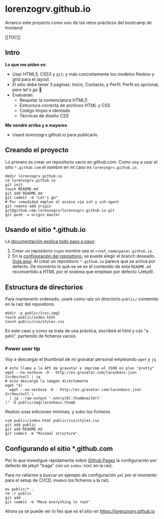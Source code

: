 # lorenzogrv.github.io

Arranco este proyecto como uno de los retos prácticos del bootcamp de frontend



[[_TOC_]]

## Intro

**Lo que me piden es**:

- Usar HTML5, CSS3 y `git`; y más concretamente los modelos flexbox y grid para el layout
- El sitio debe tener 3 páginas: Inicio, Contacto, y Perfil. Perfil es opcional, pero _let's go_ :rocket:
- Evaluarán:
  - Respetar la nomenclatura HTML5
  - Estructura correcta de archivos HTML y CSS
  - Código limpio e identado
  - Técnicas de diseño CSS

**Me vendré arriba y a mayores**:

- Usaré lorenzogrv.github.io para publicarlo



## Creando el proyecto

Lo primero es crear un repositorio vacío en github.com. Como voy a usar el sitio `*.github.com` el nombre en mi caso es `lorenzogrv.github.io`.

```shell
mkdir lorenzogrv.github.io
cd lorenzogrv.github.io
git init
touch README.md
git add README.md
git commit -m "Let's go"
# Por comodidad empleo el acceso vía ssh y ssh-agent
git remote add origin git@github.com:lorenzogrv/lorenzogrv.github.io.git
git push -u origin master
```



## Usando el sitio *.github.io

La [documentación explica todo paso a paso](https://docs.github.com/es/github/working-with-github-pages/creating-a-github-pages-site):

1. Crear un repositorio cuyo nombre sea el `<root_namespace>.github.io`.
2. En la [configuración del repositorio](https://github.com/lorenzogrv/lorenzogrv.github.io/settings), se puede elegir el branch deseado. [Guía aquí](https://docs.github.com/es/github/working-with-github-pages/configuring-a-publishing-source-for-your-github-pages-site#choosing-a-publishing-source). Al crear un repositorio `*.github.io` parece que se activa por defecto. De momento lo que se ve es el contenido de este `README.md` reconvertido a HTML por el sistema que emplean por defecto (Jekyll).



## Estructura de directorios

Para mantenerlo ordenado, usaré como raíz un directorio `public/` contenido en la raíz del repositorio.

```shell
mkdir -p public/{css,img}
touch public/index.html
touch public/css/styles.css
```

En este caso y como se trata de una práctica, escribiré el html y css "a pelo", partiendo de ficheros vacíos

### Power user tip

Voy a descargar el thumbnail de mi gravatar personal empleando `wget` y `jq`

```shell
# esto llama a la API de gravatar e imprime el JSON en plan "pretty"
wget --no-verbose -O - http://es.gravatar.com/laconbass.json 2>/dev/null | jq
# esto descarga la imagen directamente
wget "$(
  wget --no-verbose -O - http://es.gravatar.com/laconbass.json 2>/dev/null \
  | jq --raw-output '.entry[0].thumbnailUrl'
)" -O public/img/laconbass.thumb
```

Realizo unas ediciones mínimas, y subo los ficheros

```shell
vim public/index.html public/css/styles.css
git add public
git add README.md
git commit -m "Minimal structure"
```



## Configurando el sitio *.github.com

Por lo que investigué rápidamente sobre [Github Pages](https://pages.github.com/) la configuración por defecto de jekyll "traga" con un `index.html` en la raíz.

Para no rallarme a buscar un ejemplo de configuración `yml` por el momento para el setup de CI/CD, muevo los ficheros a la raíz.

```shell
mv public/* .
rm -r public
git add .
git commit -m "Move everything to root"
```

Ahora ya se puede ver lo feo que es el sitio en https://lorenzogrv.github.io